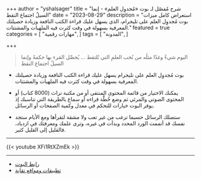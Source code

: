 +++
author = "yshalsager"
title = "شرح مُفصّل لـ بوت «مُجدوِل العلم» - إنما السيلُ اجتماع النقط"
date = "2023-08-29"
description = "استعراض كامل ميزات بوت مُجدوِل العلم على تليجرام، الذي يسهل عليك قراءة الكتب النافعة وزيادة حصيلتك المعرفية بسهولة في وقت كثرت فيه الملهيات والمشتتات."
featured = true
categories = [
  "مهارات رقمية",
]
tags = [
  "المدونة",
]

+++

> اليوم شيءٌ وغدًا مثلُه من نُخب العلمِ التي تُلتقط … يُحصِّل المَرء بها حكمةً وإنما السيلُ اجتماع النقط

- بوت مُجدوِل العلم على تليجرام يسهل عليك قراءة الكتب النافعة وزيادة حصيلتك المعرفية بسهولة في وقت كثرت فيه الملهيات والمشتتات.
- يمكنك الاختيار من قائمة المحتوى المنتقى أو من مكتبة تراث (8000 كتاب) أو المحتوى الصوتي والمرئي ثم وضع خُطَّة قراءه أو سماع بالطريقة التي تناسبك إذ يوفر البوت خيارات للتحكم في معدل وكمية الصفحات أو الرسائل.

- ستصلك الرسائل حسبما ترغب من غير تعب ولا مشقة لتقرأها ومع اﻷيام ستجد نفسك قد أتممت الورد المحدد وبدأت في غيره، وترى علمك ومعرفتك في ازدياد، فالقليل إلى القليل كثير.

---

{{< youtube XFi1RtXZmEk >}}

---

- [رابط البوت](https://t.me/mujadwilbot)
- [تطبيقات ومواقع نقاية](https://nuqayah.com/)
